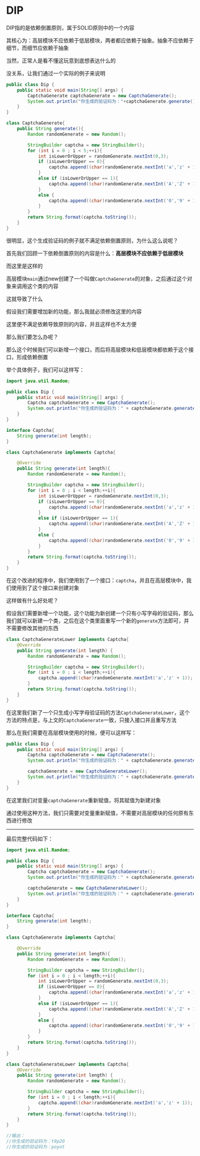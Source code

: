 # DIP
DIP指的是依赖倒置原则，属于SOLID原则中的一个内容

其核心为：高层模块不应依赖于低层模块，两者都应依赖于抽象。抽象不应依赖于细节，而细节应依赖于抽象

当然，正常人是看不懂这玩意到底想表达什么的

没关系，让我们通过一个实际的例子来说明

``` Java
public class Dip {
    public static void main(String[] args) {
        CaptchaGenerate captchaGenerate = new CaptchaGenerate();
        System.out.println("你生成的验证码为："+captchaGenerate.generate());
    }
}

class CaptchaGenerate{
    public String generate(){
        Random randomGenerate = new Random();

        StringBuilder captcha = new StringBuilder();
        for (int i = 0 ; i < 5;++i){
            int isLowerOrUpper = randomGenerate.nextInt(0,3);
            if (isLowerOrUpper == 0){
                captcha.append((char)randomGenerate.nextInt('a','z' + 1));
            }
            else if (isLowerOrUpper == 1){
                captcha.append((char)randomGenerate.nextInt('A','Z' + 1));
            }
            else {
                captcha.append((char)randomGenerate.nextInt('0','9' + 1));
            }
        }
        return String.format(captcha.toString());
    }
}
```

很明显，这个生成验证码的例子就不满足依赖倒置原则，为什么这么说呢？

首先我们回顾一下依赖倒置原则的内容是什么：**高层模块不应依赖于低层模块**

而这里是这样的

高层模块`main`通过new创建了一个叫做`CaptchaGenerate`的对象，之后通过这个对象来调用这个类的内容

这就导致了什么

假设我们需要增加新的功能，那么我就必须修改这里的内容

这里便不满足依赖导致原则的内容，并且这样也不太方便

那么我们要怎么办呢？

那么这个时候我们可以新增一个接口，而后将高层模块和低层模块都依赖于这个接口，形成依赖倒置

举个具体例子，我们可以这样写：

``` Java
import java.util.Random;

public class Dip {
    public static void main(String[] args) {
        Captcha captchaGenerate = new CaptchaGenerate();
        System.out.println("你生成的验证码为：" + captchaGenerate.generate(5));
    }
}

interface Captcha{
    String generate(int length);
}

class CaptchaGenerate implements Captcha{

    @Override
    public String generate(int length){
        Random randomGenerate = new Random();

        StringBuilder captcha = new StringBuilder();
        for (int i = 0 ; i < length;++i){
            int isLowerOrUpper = randomGenerate.nextInt(0,3);
            if (isLowerOrUpper == 0){
                captcha.append((char)randomGenerate.nextInt('a','z' + 1));
            }
            else if (isLowerOrUpper == 1){
                captcha.append((char)randomGenerate.nextInt('A','Z' + 1));
            }
            else {
                captcha.append((char)randomGenerate.nextInt('0','9' + 1));
            }
        }
        return String.format(captcha.toString());
    }
}
```

在这个改进的程序中，我们使用到了一个接口：`captcha`，并且在高层模块中，我们使用到了这个接口来创建对象

这样做有什么好处呢？

假设我们需要新增一个功能，这个功能为新创建一个只有小写字母的验证码，那么我们就可以新建一个类，之后在这个类里面重写一个新的`generate`方法即可，并不需要修改其他的东西

``` Java
class CaptchaGenerateLower implements Captcha{
    @Override
    public String generate(int length) {
        Random randomGenerate = new Random();

        StringBuilder captcha = new StringBuilder();
        for (int i = 0 ; i < length;++i){
            captcha.append((char)randomGenerate.nextInt('a','z' + 1));
        }
        return String.format(captcha.toString());
    }
}
```

在这里我们新了一个只生成小写字母验证码的方法`CaptchaGenerateLower`，这个方法的特点是，与上文的`CaptchaGenerate`一致，只接入接口并且重写方法

那么在我们需要在高层模块使用的时候，便可以这样写：
``` Java
public class Dip {
    public static void main(String[] args) {
        Captcha captchaGenerate = new CaptchaGenerate();
        System.out.println("你生成的验证码为：" + captchaGenerate.generate(5));

        captchaGenerate = new CaptchaGenerateLower();
        System.out.println("你生成的验证码为：" + captchaGenerate.generate(5));
    }
}
```

在这里我们对变量`captchaGenerate`重新赋值，将其赋值为新建对象

通过使用这种方法，我们只需要对变量重新赋值，不需要对高层模块的任何原有东西进行修改

---
最后完整代码如下：
``` Java
import java.util.Random;

public class Dip {
    public static void main(String[] args) {
        Captcha captchaGenerate = new CaptchaGenerate();
        System.out.println("你生成的验证码为：" + captchaGenerate.generate(5));

        captchaGenerate = new CaptchaGenerateLower();
        System.out.println("你生成的验证码为：" + captchaGenerate.generate(5));
    }
}

interface Captcha{
    String generate(int length);
}

class CaptchaGenerate implements Captcha{

    @Override
    public String generate(int length){
        Random randomGenerate = new Random();

        StringBuilder captcha = new StringBuilder();
        for (int i = 0 ; i < length;++i){
            int isLowerOrUpper = randomGenerate.nextInt(0,3);
            if (isLowerOrUpper == 0){
                captcha.append((char)randomGenerate.nextInt('a','z' + 1));
            }
            else if (isLowerOrUpper == 1){
                captcha.append((char)randomGenerate.nextInt('A','Z' + 1));
            }
            else {
                captcha.append((char)randomGenerate.nextInt('0','9' + 1));
            }
        }
        return String.format(captcha.toString());
    }
}

class CaptchaGenerateLower implements Captcha{
    @Override
    public String generate(int length) {
        Random randomGenerate = new Random();

        StringBuilder captcha = new StringBuilder();
        for (int i = 0 ; i < length;++i){
            captcha.append((char)randomGenerate.nextInt('a','z' + 1));
        }
        return String.format(captcha.toString());
    }
}

//输出：
//你生成的验证码为：t9p2O
//你生成的验证码为：poyot
```